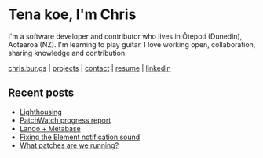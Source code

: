 # Tena koe, I'm Chris

I'm a software developer and contributor who lives in Ōtepoti (Dunedin), Aotearoa (NZ). I'm learning to play guitar. I love working open, collaboration, sharing knowledge and contribution.

[chris.bur.gs](https://chris.bur.gs) | [projects](https://chris.bur.gs/projects/) | [contact](https://chris.bur.gs/contact/) | [resume](https://chris.bur.gs/resume) | [linkedin](https://linkedin.com/in/stephenajulu)

## Recent posts

<!-- BLOG-POST-LIST:START -->
- [Lighthousing](https://chris.bur.gs/lighthouse/)
- [PatchWatch progress report](https://chris.bur.gs/patchwatch-progress/)
- [Lando + Metabase](https://chris.bur.gs/lando-metabase/)
- [Fixing the Element notification sound](https://chris.bur.gs/custom-element-notification-sounds/)
- [What patches are we running?](https://chris.bur.gs/composer-drupal-patches-report/)
<!-- BLOG-POST-LIST:END -->
